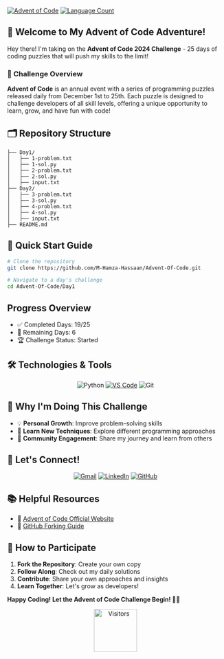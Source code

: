 [![Advent of Code](https://img.shields.io/badge/Advent%20of%20Code-2024-brightgreen?style=for-the-badge&logo=advent-of-code&logoColor=white)](https://adventofcode.com/) [![Language Count](https://img.shields.io/github/languages/count/M-Hamza-Hassaan/Advent-Of-Code?style=for-the-badge&color=orange)](https://github.com/M-Hamza-Hassaan/Advent-Of-Code)


## 🌟 Welcome to My Advent of Code Adventure! 

Hey there! I'm taking on the **Advent of Code 2024 Challenge** - 25 days of coding puzzles that will push my skills to the limit! 

### 📅 Challenge Overview

**Advent of Code** is an annual event with a series of programming puzzles released daily from December 1st to 25th. Each puzzle is designed to challenge developers of all skill levels, offering a unique opportunity to learn, grow, and have fun with code!

## 🗂️ Repository Structure

```Advent-Of-Code/
├── Day1/
│   ├── 1-problem.txt
│   ├── 1-sol.py
│   ├── 2-problem.txt
│   ├── 2-sol.py
│   ├── input.txt
├── Day2/
│   ├── 3-problem.txt
│   ├── 3-sol.py
│   ├── 4-problem.txt
│   ├── 4-sol.py
│   ├── input.txt
├── README.md

```

## 🚀 Quick Start Guide

```bash
# Clone the repository
git clone https://github.com/M-Hamza-Hassaan/Advent-Of-Code.git

# Navigate to a day's challenge
cd Advent-Of-Code/Day1
```

## Progress Overview

- ✅ Completed Days: 19/25
- 🧊 Remaining Days: 6
- 🏆 Challenge Status: Started



## 🛠️ Technologies & Tools

<div align="center">
  
![Python](https://img.shields.io/badge/-Python-3776AB?style=for-the-badge&logo=python&logoColor=white)
[![VS Code](https://img.shields.io/badge/-VS%20Code-yellow?style=for-the-badge&logo=visual-studio-code&logoColor=white)](https://code.visualstudio.com/)
![Git](https://img.shields.io/badge/-Git-F05032?style=for-the-badge&logo=git&logoColor=white)
</div>

## 🌟 Why I'm Doing This Challenge

- 💡 **Personal Growth**: Improve problem-solving skills
- 🧠 **Learn New Techniques**: Explore different programming approaches
- 🤝 **Community Engagement**: Share my journey and learn from others

## 🔗 Let's Connect!

<div align="center">
  
[![Gmail](https://img.shields.io/badge/Gmail-black?style=for-the-badge&logo=gmail)](https://mail.google.com/mail/?tab=rm&ogbl)
[![LinkedIn](https://img.shields.io/badge/LinkedIn-blue?style=for-the-badge&logo=linkedin)](https://www.linkedin.com/in/muhammad-hamza-hassaan/)
[![GitHub](https://img.shields.io/badge/GitHub-black?style=for-the-badge&logo=github)](https://github.com/M-Hamza-Hassaan)

</div>

## 📚 Helpful Resources

- 🎄 [Advent of Code Official Website](https://adventofcode.com/)
- 🍴 [GitHub Forking Guide](https://docs.github.com/en/get-started/quickstart/fork-a-repo)

## 🤝 How to Participate

1. **Fork the Repository**: Create your own copy
2. **Follow Along**: Check out my daily solutions
3. **Contribute**: Share your own approaches and insights
4. **Learn Together**: Let's grow as developers!


**Happy Coding! Let the Advent of Code Challenge Begin! 🚀🎄**

<p align="center">
  <img src="https://visitor-badge.laobi.icu/badge?page_id=M-Hamza-Hassaan.Advent-Of-Code&style=for-the-badge&logo=github" alt="Visitors" width="100">
</p>
